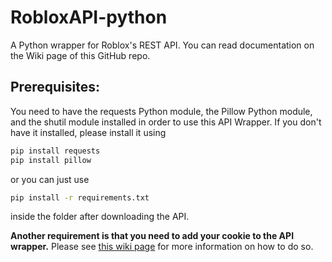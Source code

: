 # RobloxAPI-python
A Python wrapper for Roblox's REST API.
You can read documentation on the Wiki page of this GitHub repo.

## Prerequisites:
You need to have the requests Python module, the Pillow Python module, and the shutil module installed in order to use this API Wrapper. If you don't have it installed, please install it using
```bash
pip install requests
pip install pillow
```
or you can just use
```bash
pip install -r requirements.txt
```
inside the folder after downloading the API.

**Another requirement is that you need to add your cookie to the API wrapper.** Please see [this wiki page](https://github.com/JohnMackYouTube05/RobloxAPI-python/wiki/Adding-your-Roblox-Security-Cookie-to-the-API-Wrapper) for more information on how to do so.
